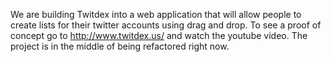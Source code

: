 We are building Twitdex into a web application that will allow people to create lists for their twitter accounts using drag and drop.  To see a proof of concept go to http://www.twitdex.us/ and watch the youtube video.  The project is in the middle of being refactored right now.
